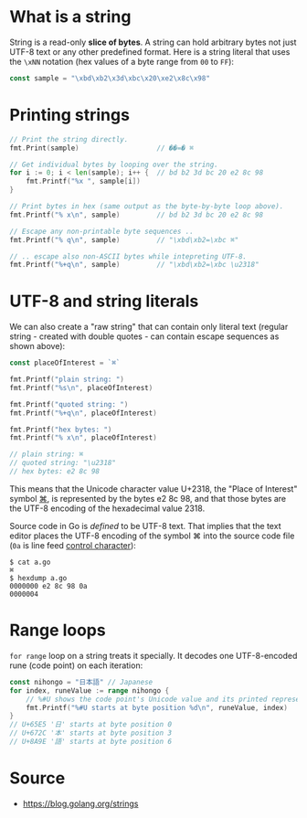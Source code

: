 # What is a string

String is a read-only **slice of bytes**. A string can hold arbitrary bytes not just UTF-8 text or any other predefined format. Here is a string literal that uses the `\xNN` notation (hex values of a byte range from `00` to `FF`):

```go
const sample = "\xbd\xb2\x3d\xbc\x20\xe2\x8c\x98"
```

# Printing strings

```go
// Print the string directly.
fmt.Print(sample)                   // ��=� ⌘

// Get individual bytes by looping over the string.
for i := 0; i < len(sample); i++ {  // bd b2 3d bc 20 e2 8c 98
    fmt.Printf("%x ", sample[i])
}

// Print bytes in hex (same output as the byte-by-byte loop above).
fmt.Printf("% x\n", sample)         // bd b2 3d bc 20 e2 8c 98

// Escape any non-printable byte sequences ..
fmt.Printf("% q\n", sample)         // "\xbd\xb2=\xbc ⌘"

// .. escape also non-ASCII bytes while intepreting UTF-8.
fmt.Printf("%+q\n", sample)         // "\xbd\xb2=\xbc \u2318"
```

# UTF-8 and string literals

We can also create a "raw string" that can contain only literal text (regular string - created with double quotes - can contain escape sequences as shown above):

```go
const placeOfInterest = `⌘`

fmt.Printf("plain string: ")
fmt.Printf("%s\n", placeOfInterest)

fmt.Printf("quoted string: ")
fmt.Printf("%+q\n", placeOfInterest)

fmt.Printf("hex bytes: ")
fmt.Printf("% x\n", placeOfInterest)

// plain string: ⌘
// quoted string: "\u2318"
// hex bytes: e2 8c 98
```

This means that the Unicode character value U+2318, the "Place of Interest" symbol [⌘](http://unicode.org/cldr/utility/character.jsp?a=2318), is represented by the bytes e2 8c 98, and that those bytes are the UTF-8 encoding of the hexadecimal value 2318.

Source code in Go is *defined* to be UTF-8 text. That implies that the text editor places the UTF-8 encoding of the symbol ⌘ into the source code file (`0a` is line feed [control character](https://en.wikipedia.org/wiki/Control_character)):

```
$ cat a.go
⌘
$ hexdump a.go
0000000 e2 8c 98 0a
0000004
```

# Range loops

`for range` loop on a string treats it specially. It decodes one UTF-8-encoded rune (code point) on each iteration:

```go
const nihongo = "日本語" // Japanese
for index, runeValue := range nihongo {
    // %#U shows the code point's Unicode value and its printed representation.
    fmt.Printf("%#U starts at byte position %d\n", runeValue, index)
}
// U+65E5 '日' starts at byte position 0
// U+672C '本' starts at byte position 3
// U+8A9E '語' starts at byte position 6
```

# Source

* https://blog.golang.org/strings
